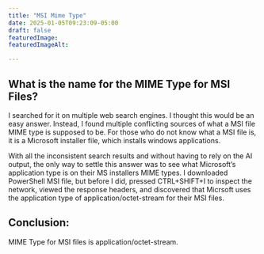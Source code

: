 ```yaml
---
title: "MSI Mime Type"
date: 2025-01-05T09:23:09-05:00
draft: false
featuredImage:
featuredImageAlt:

---
```

## What is the name for the MIME Type for MSI Files? 

I searched for it on multiple web search engines. I thought this would be an easy answer. Instead, I found multiple conflicting sources of what a MSI file MIME type is supposed to be. For those who do not know what a MSI file is, it is a Microsoft installer file, which installs windows applications. 

With all the inconsistent search results and without having to rely on the AI output, the only way to settle this answer was to see what Microsoft’s application type is on their MS installers MIME types. I downloaded PowerShell MSI file, but before I did, pressed CTRL+SHIFT+I to inspect the network, viewed the response headers, and discovered that Micrsoft uses the application type of application/octet-stream for their MSI files. 

 

## Conclusion: 

MIME Type for MSI files is application/octet-stream. 
